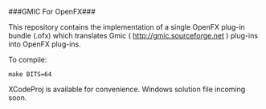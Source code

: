 ###GMIC For OpenFX###

This repository contains the implementation of a single OpenFX plug-in bundle (.ofx) which translates Gmic ( http://gmic.sourceforge.net ) plug-ins into
OpenFX plug-ins. 

To compile:

    make BITS=64

XCodeProj is available for convenience.
Windows solution file incoming soon. 